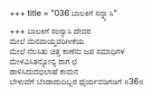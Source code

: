 +++
title = "036 ಬಾಲಕಿಗೆ ಸನ್ನ್ಯಾಸಿ"

+++
ಬಾಲಕಿಗೆ ಸಂನ್ಯಾಸಿ ದೇವರ  
ಮೇಲೆ ಮನವಾಯ್ತವರಿಗೀಕೆಯ  
ಮೇಲೆ ನೆಲಸಿತು ಚಿತ್ತ ಕಾಣೆನು ಜಪ ಸಮಾಧಿಗಳ   
ಮೇಳವಿಸಿತನ್ಯೋನ್ಯ ರಾಗ ಛ  
ಡಾಳಿಸಿದುದಭಿಲಾಷೆ ಕಾಮನ  
ಬೇಳುವೆಗೆ ಬೆಂಡಾದುದಿಬ್ಬರ ಧೈರ್ಯವಡಿಗಡಿಗೆ      ॥36॥